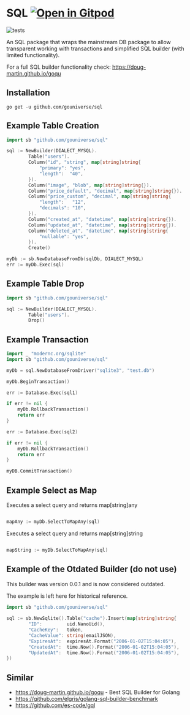 # SQL <a href="https://gitpod.io/#https://github.com/gouniverse/sql" style="float:right:"><img src="https://gitpod.io/button/open-in-gitpod.svg" alt="Open in Gitpod" loading="lazy"></a>

![tests](https://github.com/gouniverse/sql/workflows/tests/badge.svg)

An SQL package that wraps the mainstream DB package to allow transparent working
with transactions and simplified SQL builder (with limited functionality).

For a full SQL builder functionality check: https://doug-martin.github.io/goqu


## Installation

```ssh
go get -u github.com/gouniverse/sql
```


## Example Table Creation

```go
import sb "github.com/gouniverse/sql"

sql := NewBuilder(DIALECT_MYSQL).
		Table("users").
		Column("id", "string", map[string]string{
			"primary": "yes",
			"length":  "40",
		}).
		Column("image", "blob", map[string]string{}).
		Column("price_default", "decimal", map[string]string{}).
		Column("price_custom", "decimal", map[string]string{
			"length":   "12",
			"decimals": "10",
		}).
		Column("created_at", "datetime", map[string]string{}).
		Column("updated_at", "datetime", map[string]string{}).
		Column("deleted_at", "datetime", map[string]string{
			"nullable": "yes",
		}).
		Create()

myDb := sb.NewDatabaseFromDb(sqlDb, DIALECT_MYSQL)
err := myDb.Exec(sql)
```

## Example Table Drop

```go
import sb "github.com/gouniverse/sql"

sql := NewBuilder(DIALECT_MYSQL).
		Table("users").
		Drop()
```

## Example Transaction

```go
import _ "modernc.org/sqlite"
import sb "github.com/gouniverse/sql"

myDb = sql.NewDatabaseFromDriver("sqlite3", "test.db")

myDb.BeginTransaction()

err := Database.Exec(sql1)

if err != nil {
	myDb.RollbackTransaction()
	return err
}

err := Database.Exec(sql2)

if err != nil {
	myDb.RollbackTransaction()
	return err
}

myDB.CommitTransaction()

```

## Example Select as Map

Executes a select query and returns map[string]any

```go

mapAny := myDb.SelectToMapAny(sql)

```

Executes a select query and returns map[string]string

```go

mapString := myDb.SelectToMapAny(sql)

```



## Example of the Otdated Builder (do not use)

This builder was version 0.0.1 and is now considered outdated.

The example is left here for historical reference.

```go
import sb "github.com/gouniverse/sql"
	
sql := sb.NewSqlite().Table("cache").Insert(map[string]string{
		"ID":         uid.NanoUid(),
		"CacheKey":   token,
		"CacheValue": string(emailJSON),
		"ExpiresAt":  expiresAt.Format("2006-01-02T15:04:05"),
		"CreatedAt":  time.Now().Format("2006-01-02T15:04:05"),
		"UpdatedAt":  time.Now().Format("2006-01-02T15:04:05"),
})
```



## Similar

- https://doug-martin.github.io/goqu - Best SQL Builder for Golang
- https://github.com/elgris/golang-sql-builder-benchmark
- https://github.com/es-code/gql

